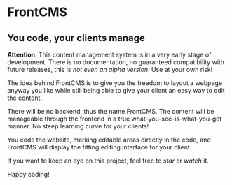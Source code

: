 FrontCMS
========

You code, your clients manage
-----------------------------

**Attention**: This content management system is in a very early stage of development. There is no documentation, no guaranteed compatibility with future releases, this is *not even an alpha version*. Use at your own risk!

The idea behind FrontCMS is to give you the freedom to layout a webpage anyway you like while still being able to give your client an easy way to edit the content.

There will be no backend, thus the name FrontCMS. The content will be manageable through the frontend in a true what-you-see-is-what-you-get manner. No steep learning curve for your clients!

You code the website, marking editable areas directly in the code, and FrontCMS will display the fitting editing interface for your client.

If you want to keep an eye on this project, feel free to *star* or *watch* it.

Happy coding!
